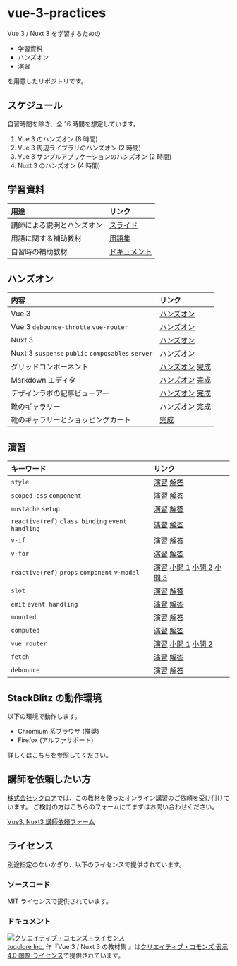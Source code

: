 # vue-3-practices

Vue 3 / Nuxt 3 を学習するための

- 学習資料
- ハンズオン
- 演習

を用意したリポジトリです。

## スケジュール

自習時間を除き、全 16 時間を想定しています。

1. Vue 3 のハンズオン (8 時間)
2. Vue 3 周辺ライブラリのハンズオン (2 時間)
3. Vue 3 サンプルアプリケーションのハンズオン (2 時間)
4. Nuxt 3 のハンズオン (4 時間)

## 学習資料

| 用途                       | リンク                                                                                     |
| :------------------------- | :----------------------------------------------------------------------------------------- |
| 講師による説明とハンズオン | [スライド](https://tuqulore.github.io/vue-3-practices/)                                    |
| 用語に関する補助教材       | [用語集](https://github.com/tuqulore/vue-3-practices/blob/main/TERM.md)                    |
| 自習時の補助教材           | [ドキュメント](https://github.com/tuqulore/vue-3-practices/blob/main/LEARNING_MATERIAL.md) |

## ハンズオン

| 内容                                              | リンク                                                                                                                                                                                                                                                                          |
| :------------------------------------------------ | :------------------------------------------------------------------------------------------------------------------------------------------------------------------------------------------------------------------------------------------------------------------------------ |
| Vue 3                                             | [ハンズオン](https://stackblitz.com/fork/github/tuqulore/vue-3-practices/tree/main/handson-vue?file=src/App.vue&terminal=dev)                                                                                                                                                   |
| Vue 3 `debounce-throtte` `vue-router`             | [ハンズオン](https://stackblitz.com/fork/github/tuqulore/vue-3-practices/tree/main/handson-vue-playground?file=src/App.vue&terminal=dev)                                                                                                                                        |
| Nuxt 3                                            | [ハンズオン](https://stackblitz.com/fork/github/tuqulore/vue-3-practices/tree/main/handson-nuxt?file=app.vue&terminal=dev)                                                                                                                                                      |
| Nuxt 3 `suspense` `public` `composables` `server` | [ハンズオン](https://stackblitz.com/fork/github/tuqulore/vue-3-practices/tree/main/handson-nuxt-playground?file=app.vue&terminal=dev)                                                                                                                                           |
| グリッドコンポーネント                            | [ハンズオン](https://stackblitz.com/fork/github/tuqulore/vue-3-practices/tree/main/handson-grid-component?file=src/App.vue&terminal=dev) [完成](https://stackblitz.com/github/tuqulore/vue-3-practices/tree/main/handson-grid-component-finish?file=src/App.vue&terminal=dev)   |
| Markdown エディタ                                 | [ハンズオン](https://stackblitz.com/fork/github/tuqulore/vue-3-practices/tree/main/handson-markdown-editor?file=src/App.vue&terminal=dev) [完成](https://stackblitz.com/github/tuqulore/vue-3-practices/tree/main/handson-markdown-editor-finish?file=src/App.vue&terminal=dev) |
| デザインラボの記事ビューアー                      | [ハンズオン](https://stackblitz.com/fork/github/tuqulore/vue-3-practices/tree/main/handson-fetch-router?file=src/App.vue&terminal=dev) [完成](https://stackblitz.com/github/tuqulore/vue-3-practices/tree/main/handson-fetch-router-finish?file=src/App.vue&terminal=dev)       |
| 靴のギャラリー                                    | [ハンズオン](https://stackblitz.com/fork/github/tuqulore/vue-3-practices/tree/main/handson-gallery-shoes?file=src/App.vue&terminal=dev) [完成](https://stackblitz.com/github/tuqulore/vue-3-practices/tree/main/handson-gallery-shoes-finish?file=src/App.vue&terminal=dev)     |
| 靴のギャラリーとショッピングカート                | [完成](https://stackblitz.com/github/tuqulore/vue-3-practices/tree/main/handson-gallery-shoes-cart-finish?file=src/App.vue&terminal=dev)                                                                                                                                        |

## 演習

| キーワード                                       | リンク                                                                                                                                                                                                                                                                                                                                                                                                                                                                                                                                                                                                                                                            |
| :----------------------------------------------- | :---------------------------------------------------------------------------------------------------------------------------------------------------------------------------------------------------------------------------------------------------------------------------------------------------------------------------------------------------------------------------------------------------------------------------------------------------------------------------------------------------------------------------------------------------------------------------------------------------------------------------------------------------------------- |
| `style`                                          | [演習](https://stackblitz.com/fork/github/tuqulore/vue-3-practices/tree/main/practice-style?file=src/App.vue&terminal=dev) [解答](https://stackblitz.com/github/tuqulore/vue-3-practices/tree/main/practice-style-answer?file=src/App.vue&terminal=dev)                                                                                                                                                                                                                                                                                                                                                                                                           |
| `scoped css` `component`                         | [演習](https://stackblitz.com/fork/github/tuqulore/vue-3-practices/tree/main/practice-scoped-css-component?file=src/App.vue&terminal=dev) [解答](https://stackblitz.com/github/tuqulore/vue-3-practices/tree/main/practice-scoped-css-component-answer?file=src/App.vue&terminal=dev)                                                                                                                                                                                                                                                                                                                                                                             |
| `mustache` `setup`                               | [演習](https://stackblitz.com/fork/github/tuqulore/vue-3-practices/tree/main/practice-mustache-setup?file=src/App.vue&terminal=dev) [解答](https://stackblitz.com/github/tuqulore/vue-3-practices/tree/main/practice-mustache-setup-answer?file=src/App.vue&terminal=dev)                                                                                                                                                                                                                                                                                                                                                                                         |
| `reactive(ref)` `class binding` `event handling` | [演習](https://stackblitz.com/fork/github/tuqulore/vue-3-practices/tree/main/practice-reactive-class-binding-event-handling?file=src/App.vue&terminal=dev) [解答](https://stackblitz.com/github/tuqulore/vue-3-practices/tree/main/practice-reactive-class-binding-event-handling-answer?file=src/App.vue&terminal=dev)                                                                                                                                                                                                                                                                                                                                           |
| `v-if`                                           | [演習](https://stackblitz.com/github/tuqulore/vue-3-practices/tree/main/practice-v-if?file=src/App.vue&terminal=dev) [解答](https://stackblitz.com/github/tuqulore/vue-3-practices/tree/main/practice-v-if-answer?file=src/App.vue&terminal=dev)                                                                                                                                                                                                                                                                                                                                                                                                                  |
| `v-for`                                          | [演習](https://stackblitz.com/fork/github/tuqulore/vue-3-practices/tree/main/practice-v-for?file=src/App.vue&terminal=dev) [解答](https://stackblitz.com/github/tuqulore/vue-3-practices/tree/main/practice-v-for-answer?file=src/App.vue&terminal=dev)                                                                                                                                                                                                                                                                                                                                                                                                           |
| `reactive(ref)` `props` `component` `v-model`    | [演習](https://stackblitz.com/fork/github/tuqulore/vue-3-practices/tree/main/practice-reactive-props-component-v-model?file=src/App.vue&terminal=dev) [小問 1](https://stackblitz.com/github/tuqulore/vue-3-practices/tree/main/practice-reactive-props-component-v-model-answer-1?file=src/App.vue&terminal=dev) [小問 2](https://stackblitz.com/github/tuqulore/vue-3-practices/tree/main/practice-reactive-props-component-v-model-answer-2?file=src/components/MessageIndicator.vue&terminal=dev) [小問 3](https://stackblitz.com/github/tuqulore/vue-3-practices/tree/main/practice-reactive-props-component-v-model-answer-3?file=src/App.vue&terminal=dev) |
| `slot`                                           | [演習](https://stackblitz.com/fork/github/tuqulore/vue-3-practices/tree/main/practice-slot?file=src/App.vue&terminal=dev) [解答](https://stackblitz.com/github/tuqulore/vue-3-practices/tree/main/practice-slot-answer?file=src/components/Component1.vue&terminal=dev)                                                                                                                                                                                                                                                                                                                                                                                           |
| `emit` `event handling`                          | [演習](https://stackblitz.com/fork/github/tuqulore/vue-3-practices/tree/main/practice-emit-event-handling?file=src/App.vue&terminal=dev) [解答](https://stackblitz.com/github/tuqulore/vue-3-practices/tree/main/practice-emit-event-handling-answer?file=src/components/TestButton.vue&terminal=dev)                                                                                                                                                                                                                                                                                                                                                             |
| `mounted`                                        | [演習](https://stackblitz.com/fork/github/tuqulore/vue-3-practices/tree/main/practice-mounted?file=src/App.vue&terminal=dev) [解答](https://stackblitz.com/github/tuqulore/vue-3-practices/tree/main/practice-mounted-answer?file=src/App.vue&terminal=dev)                                                                                                                                                                                                                                                                                                                                                                                                       |
| `computed`                                       | [演習](https://stackblitz.com/fork/github/tuqulore/vue-3-practices/tree/main/practice-computed?file=src/App.vue&terminal=dev) [解答](https://stackblitz.com/github/tuqulore/vue-3-practices/tree/main/practice-computed-answer?file=src/App.vue&terminal=dev)                                                                                                                                                                                                                                                                                                                                                                                                     |
| `vue router`                                     | [演習](https://stackblitz.com/fork/github/tuqulore/vue-3-practices/tree/main/practice-vue-router?file=src/App.vue&terminal=dev) [小問 1](https://stackblitz.com/github/tuqulore/vue-3-practices/tree/main/practice-vue-router-answer-1?file=src/App.vue&terminal=dev) [小問 2](https://stackblitz.com/github/tuqulore/vue-3-practices/tree/main/practice-vue-router-answer-2?file=src/components/TopPage.vue&terminal=dev)                                                                                                                                                                                                                                        |
| `fetch`                                          | [演習](https://stackblitz.com/fork/github/tuqulore/vue-3-practices/tree/main/practice-fetch?file=src/App.vue&terminal=dev) [解答](https://stackblitz.com/github/tuqulore/vue-3-practices/tree/main/practice-fetch-answer?file=src/App.vue&terminal=dev)                                                                                                                                                                                                                                                                                                                                                                                                           |
| `debounce`                                       | [演習](https://stackblitz.com/fork/github/tuqulore/vue-3-practices/tree/main/practice-debounce?file=src/App.vue&terminal=dev) [解答](https://stackblitz.com/github/tuqulore/vue-3-practices/tree/main/practice-debounce-answer?file=src/App.vue&terminal=dev)                                                                                                                                                                                                                                                                                                                                                                                                     |

## StackBlitz の動作環境

以下の環境で動作します。

- Chromium 系ブラウザ (推奨)
- Firefox (アルファサポート)

詳しくは[こちら](https://developer.stackblitz.com/docs/platform/browser-support/)を参照してください。

## 講師を依頼したい方

[株式会社ツクロア](https://tuqulore.com)では、この教材を使ったオンライン講習のご依頼を受け付けています。 ご検討の方はこちらのフォームにてまずはお問い合わせください。

[Vue3, Nuxt3 講師依頼フォーム](https://forms.gle/wDbs8YGnKZxM8DAf8)

## ライセンス

別途指定のないかぎり、以下のライセンスで提供されています。

### ソースコード

MIT ライセンスで提供されています。

### ドキュメント

<a rel="license" href="http://creativecommons.org/licenses/by/4.0/"><img alt="クリエイティブ・コモンズ・ライセンス" style="border-width:0" src="https://i.creativecommons.org/l/by/4.0/88x31.png" /></a><br /><a xmlns:cc="http://creativecommons.org/ns#" href="https://github.com/tuqulore/vue-3-practices" property="cc:attributionName" rel="cc:attributionURL">tuqulore Inc.</a> 作『<span xmlns:dct="http://purl.org/dc/terms/" href="http://purl.org/dc/dcmitype/Text" property="dct:title" rel="dct:type">Vue 3 / Nuxt 3 の教材集 </span>』は<a rel="license" href="http://creativecommons.org/licenses/by/4.0/">クリエイティブ・コモンズ 表示 4.0 国際 ライセンス</a>で提供されています。
